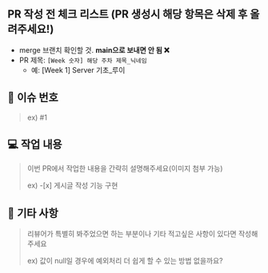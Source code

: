 ## PR 작성 전 체크 리스트 (PR 생성시 해당 항목은 삭제 후 올려주세요!)

- merge 브랜치 확인할 것. **main으로 보내면 안 됨 :x:**
- PR 제목: `[Week 숫자] 해당 주차 제목_닉네임`
  - 예: [Week 1] Server 기초_루이

## 📌 이슈 번호

> ex) #1

## 💻 작업 내용

> 이번 PR에서 작업한 내용을 간략히 설명해주세요(이미지 첨부 가능)
>
> ex) -[x] 게시글 작성 기능 구현

## 📢 기타 사항

> 리뷰어가 특별히 봐주었으면 하는 부분이나 기타 적고싶은 사항이 있다면 작성해주세요
>
> ex) 값이 null일 경우에 예외처리 더 쉽게 할 수 있는 방법 없을까요?
